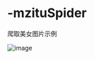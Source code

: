 # -mzituSpider
爬取美女图片示例

![image](https://github.com/DarkSand/-mzituSpider/blob/master/screenshots/screenshot.png)
